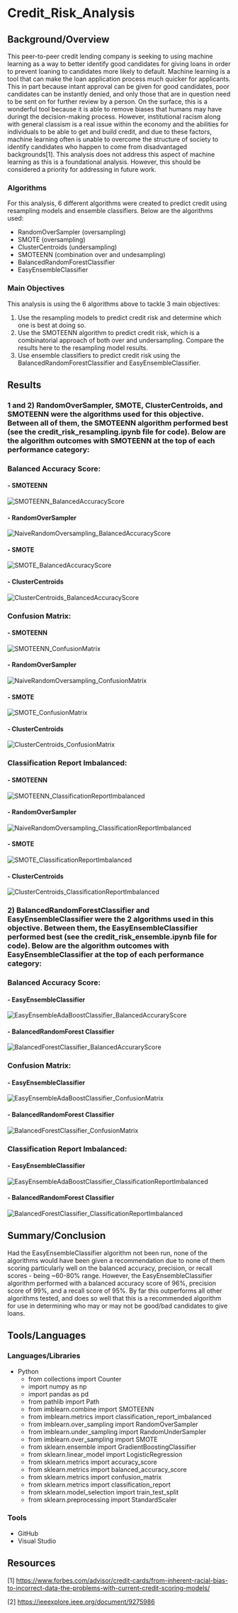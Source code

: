 # Credit_Risk_Analysis

## Background/Overview
This peer-to-peer credit lending company is seeking to using machine learning as a way to better identify good candidates for giving loans in order to prevent loaning to candidates more likely to default. Machine learning is a tool that can make the loan application process much quicker for applicants. This in part because intant approval can be given for good candidates, poor candidates can be instantly denied, and only those that are in question need to be sent on for further review by a person. On the surface, this is a wonderful tool because it is able to remove biases that humans may have duringt the decision-making process. However, institutional racism along with general classism is a real issue within the economy and the abilities for individuals to be able to get and build credit, and due to these factors, machine learning often is unable to overcome the structure of society to identify candidates who happen to come from disadvantaged backgrounds[1]. This analysis does not address this aspect of machine learning as this is a foundational analysis. However, this should be considered a priority for addressing in future work. 

### Algorithms
For this analysis, 6 different algorithms were created to predict credit using resampling models and ensemble classifiers. Below are the algorithms used:

- RandomOverSampler (oversampling)
- SMOTE (oversampling)
- ClusterCentroids (undersampling)
- SMOTEENN (combination over and undesampling)
- BalancedRandomForestClassifier
- EasyEnsembleClassifier

### Main Objectives
This analysis is using the 6 algorithms above to tackle 3 main objectives:

1) Use the resampling models to predict credit risk and determine which one is best at doing so.
2) Use the SMOTEENN algorithm to predict credit risk, which is a combinatorial approach of both over and undersampling. Compare the results here to the resampling model results.
3) Use ensemble classifiers to predict credit risk using the BalancedRandomForestClassifier and EasyEnsembleClassifier. 

## Results
### 1 and 2) RandomOverSampler, SMOTE, ClusterCentroids, and SMOTEENN were the algorithms used for this objective. Between all of them, the SMOTEENN algorithm performed best (see the credit_risk_resampling.ipynb file for code). Below are the algorithm outcomes with SMOTEENN at the top of each performance category:


### Balanced Accuracy Score:
#### -  SMOTEENN
![SMOTEENN_BalancedAccuracyScore](https://user-images.githubusercontent.com/101941048/217343475-4b9bc987-38fe-4176-ac09-e3b7bf741fb5.png)

#### -  RandomOverSampler
![NaiveRandomOversampling_BalancedAccuracyScore](https://user-images.githubusercontent.com/101941048/217345819-49b6fc78-6c43-4a2b-9cdd-c88f1755b81e.png)

#### -  SMOTE
![SMOTE_BalancedAccuracyScore](https://user-images.githubusercontent.com/101941048/217346040-519ea975-db46-4211-9d70-7b0c460a97c0.png)

#### -  ClusterCentroids
![ClusterCentroids_BalancedAccuracyScore](https://user-images.githubusercontent.com/101941048/217346123-2bf979fe-61ca-4dfd-bae6-a1176a70f344.png)

### Confusion Matrix:
#### -  SMOTEENN
![SMOTEENN_ConfusionMatrix](https://user-images.githubusercontent.com/101941048/217343489-ff7d845b-c58a-4ed9-b9fa-7ef5c5a92c56.png)

#### -  RandomOverSampler
![NaiveRandomOversampling_ConfusionMatrix](https://user-images.githubusercontent.com/101941048/217345885-734b2882-4fb2-45da-b011-44e558dc1d7f.png)

#### -  SMOTE
![SMOTE_ConfusionMatrix](https://user-images.githubusercontent.com/101941048/217346070-2df67548-6f9c-4b25-9cdc-7ff033faee22.png)

#### -  ClusterCentroids
![ClusterCentroids_ConfusionMatrix](https://user-images.githubusercontent.com/101941048/217346156-9b686943-9941-44c5-b221-c484d7b3cc94.png)

### Classification Report Imbalanced:
#### -  SMOTEENN
![SMOTEENN_ClassificationReportImbalanced](https://user-images.githubusercontent.com/101941048/217343500-d11304c3-bf67-40c2-9205-cd52710ee922.png)

#### -  RandomOverSampler
![NaiveRandomOversampling_ClassificationReportImbalanced](https://user-images.githubusercontent.com/101941048/217345895-9a4f6fda-638c-4ad5-9aa5-c6d5aa7ec960.png)

#### -  SMOTE
![SMOTE_ClassificationReportImbalanced](https://user-images.githubusercontent.com/101941048/217346084-38f13ce0-3eb2-48db-856a-2f0d69c5b34d.png)

#### -  ClusterCentroids
![ClusterCentroids_ClassificationReportImbalanced](https://user-images.githubusercontent.com/101941048/217346179-cc46a39f-d108-4e81-b73a-866186229dfc.png)

### 2) BalancedRandomForestClassifier and EasyEnsembleClassifier were the 2 algorithms used in this objective. Between them, the EasyEnsembleClassifier performed best (see the credit_risk_ensemble.ipynb file for code). Below are the algorithm outcomes with EasyEnsembleClassifier at the top of each performance category:

### Balanced Accuracy Score:
#### -  EasyEnsembleClassifier
![EasyEnsembleAdaBoostClassifier_BalancedAccuraryScore](https://user-images.githubusercontent.com/101941048/217343945-5134fb26-bf18-4a68-a94e-dc0f29ea3291.png)

#### -  BalancedRandomForest Classifier
![BalancedForestClassifier_BalancedAccuraryScore](https://user-images.githubusercontent.com/101941048/217346368-7c18588a-ea81-487f-99b0-407963f6426f.png)

### Confusion Matrix:
#### -  EasyEnsembleClassifier
![EasyEnsembleAdaBoostClassifier_ConfusionMatrix](https://user-images.githubusercontent.com/101941048/217343964-84716a48-e419-4ff9-9049-3826f1c74399.png)

#### -  BalancedRandomForest Classifier
![BalancedForestClassifier_ConfusionMatrix](https://user-images.githubusercontent.com/101941048/217346383-8e5bcf60-5d1e-4aae-8260-4c2cbe88e1b7.png)

### Classification Report Imbalanced:
#### -  EasyEnsembleClassifier
![EasyEnsembleAdaBoostClassifier_ClassificationReportImbalanced](https://user-images.githubusercontent.com/101941048/217343982-0a8999c3-933c-420e-ae59-6fe057ed5f2c.png)

#### -  BalancedRandomForest Classifier
![BalancedForestClassifier_ClassificationReportImbalanced](https://user-images.githubusercontent.com/101941048/217346393-2f040da0-9eaa-4e7b-b3dd-5ea707f5d2f3.png)

## Summary/Conclusion
Had the EasyEnsembleClassifier algorithm not been run, none of the algorithms would have been given a recommendation due to none of them scoring particularly well on the balanced accuracy, precision, or recall scores - being ~60-80% range. However, the EasyEnsembleClassifier algorithm performed with a balanced accuracy score of 96%, precision score of 99%, and a recall score of 95%. By far this outperforms all other algorithms tested, and does so well that this is a recommended algorithm for use in determining who may or may not be good/bad candidates to give loans.

## Tools/Languages
### Languages/Libraries
- Python
    - from collections import Counter
    - import numpy as np
    - import pandas as pd
    - from pathlib import Path
    - from imblearn.combine import SMOTEENN
    - from imblearn.metrics import classification_report_imbalanced
    - from imblearn.over_sampling import RandomOverSampler
    - from imblearn.under_sampling import RandomUnderSampler
    - from imblearn.over_sampling import SMOTE
    - from sklearn.ensemble import GradientBoostingClassifier
    - from sklearn.linear_model import LogisticRegression
    - from sklearn.metrics import accuracy_score
    - from sklearn.metrics import balanced_accuracy_score
    - from sklearn.metrics import confusion_matrix
    - from sklearn.metrics import classification_report
    - from sklearn.model_selection import train_test_split
    - from sklearn.preprocessing import StandardScaler

### Tools
- GitHub
- Visual Studio

## Resources
[1] https://www.forbes.com/advisor/credit-cards/from-inherent-racial-bias-to-incorrect-data-the-problems-with-current-credit-scoring-models/ 

[2] https://ieeexplore.ieee.org/document/9275986
